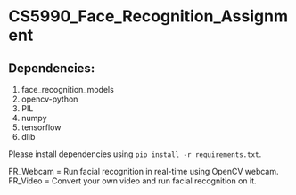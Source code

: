 # CS5990_Face_Recognition_Assignment
## Dependencies:
1. face_recognition_models
2. opencv-python
3. PIL
4. numpy
5. tensorflow
6. dlib

Please install dependencies using `pip install -r requirements.txt`.

FR_Webcam = Run facial recognition in real-time using OpenCV webcam.
FR_Video = Convert your own video and run facial recognition on it.

